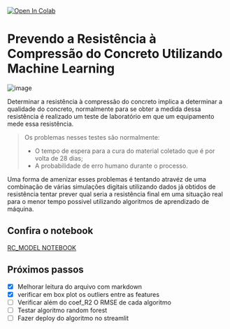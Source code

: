 [![Open In Colab](https://colab.research.google.com/assets/colab-badge.svg)](https://colab.research.google.com/github/solenya1/CCS_PREDICTION/blob/main/RC_MODEL.ipynb)

# Prevendo a Resistência à Compressão do Concreto Utilizando Machine Learning


![image](https://www.dsigners.net/wp-content/uploads/2019/10/image1.jpg)

Determinar a resistência à compressão do concreto implica a determinar a qualidade do concreto, normalmente para se obter a medida dessa resistência é realizado um teste de laboratório em que um equipamento mede essa resistência.

>Os problemas nesses testes são normalmente:
>
>    * O tempo de espera para a cura do material coletado que é por volta de 28 dias;
>   * A probabilidade de erro humano durante o processo.
    
Uma forma de amenizar esses problemas é tentando atravéz de uma combinação de várias simulações digitais utilizando dados já obtidos de resistência tentar prever qual seria a resistência final em uma situação real para o menor tempo possivel utilizando algoritmos de aprendizado de máquina.

## Confira o notebook

[RC_MODEL NOTEBOOK](https://github.com/solenya1/CCS_PREDICTION/blob/main/RC_MODEL.ipynb)

## Próximos passos

- [x] Melhorar leitura do arquivo com markdown
- [x] verificar em box plot os outliers entre as features
- [ ] Verificar além do coef_R2 O RMSE de cada algoritmo
- [ ] Testar algoritmo random forest 
- [ ] Fazer deploy do algoritmo no streamlit
